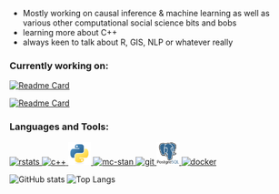 -  Mostly working on causal inference & machine learning as well as various other computational social science bits and bobs 
-  learning more about C++ 
-  always keen to talk about R, GIS, NLP or whatever really 

### Currently working on:

[![Readme Card](https://github-readme-stats.vercel.app/api/pin/?username=gerasy1987&repo=hiddenmeta&theme=tokyonight)](https://github.com/gerasy1987/hiddenmeta) 

[![Readme Card](https://github-readme-stats.vercel.app/api/pin/?username=macartan&repo=CausalQueries&theme=tokyonight)](https://github.com/macartan/CausalQueries)

<h3 align="left">Languages and Tools:</h3>
<p align="left">
  <a href="https://r-project.org" target="_blank">
    <img src="https://www.r-project.org/logo/Rlogo.svg"
      alt="rstats" width="40" height="40"/>
  </a>
  <a href="https://en.wikipedia.org/wiki/C%2B%2B" target="_blank">
  <img src="https://upload.wikimedia.org/wikipedia/commons/1/18/ISO_C%2B%2B_Logo.svg"
    alt="c++" width="40" height="40"/>
  </a>
  <a href="https://www.python.org" target="_blank">
  <img src="https://raw.githubusercontent.com/devicons/devicon/master/icons/python/python-original.svg"
    alt="python" width="40" height="40"/>
  </a>
  <a href="https://mc-stan.org" target="_blank">
    <img src="https://raw.githubusercontent.com/stan-dev/logos/master/logo_tm.png",
      alt="mc-stan" width="40" height="40" />
  </a>
  <a href="https://git-scm.com/" target="_blank">
    <img src="https://www.vectorlogo.zone/logos/git-scm/git-scm-icon.svg"
      alt="git" width="40" height="40"/>
  </a>
  <a href="https://www.postgresql.org" target="_blank">
    <img src="https://raw.githubusercontent.com/devicons/devicon/master/icons/postgresql/postgresql-original-wordmark.svg"
      alt="postgresql" width="40" height="40"/>
  </a>
  <a href="https://www.docker.com/" target="_blank">
    <img src="https://www.docker.com/sites/default/files/d8/2019-07/vertical-logo-monochromatic.png",
      alt="docker" width="40" height="40" />
  </a>
</p>

![GitHub stats](https://github-readme-stats.vercel.app/api?username=till-tietz&show_icons=true&theme=tokyonight)
![Top Langs](https://github-readme-stats.vercel.app/api/top-langs/?username=till-tietz&show_icons=true&theme=tokyonight&hide=jupyter%20notebook)
